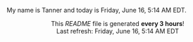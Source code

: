 My name is Tanner and today is Friday, June 16, 5:14 AM EDT.

<p align="center">This <i>README</i> file is generated <b>every 3 hours</b>!</br>Last refresh: Friday, June 16, 5:14 AM EDT<br /></p>

